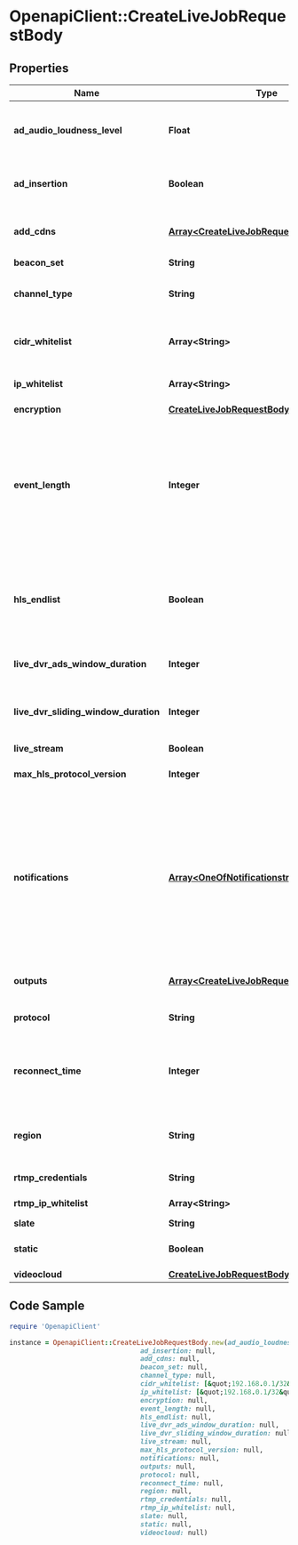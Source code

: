 # OpenapiClient::CreateLiveJobRequestBody

## Properties

Name | Type | Description | Notes
------------ | ------------- | ------------- | -------------
**ad_audio_loudness_level** | **Float** | Adjust the loudness level of the audio. This is measured in LUFS and specified in dB. This is useful to set the output loudness level to conform to a standard (-23dB for EBU R.128) The recommended setting is -23. | [optional] 
**ad_insertion** | **Boolean** | Setting this parameter to true will enable server side ad insertion (SSAI) on the job. Current support includes, DFP, Freewheel, or any VAST 2.0/3.0 ad tags. | [optional] [default to false]
**add_cdns** | [**Array&lt;CreateLiveJobRequestBodyAddCdns&gt;**](CreateLiveJobRequestBodyAddCdns.md) | Array of additional CDN providers to be used for manifest generation. For each CDN provided, the manifest will be prepended accordingly | [optional] 
**beacon_set** | **String** | ID for a beacon set (for SSAI only). | [optional] 
**channel_type** | **String** | &#39;Indicates whether the job should be billed as &#x60;event&#x60; hours or a channel (&#x60;24x7&#x60;) - see [Channels and Event Hours](https://support.brightcove.com/overview-brightcove-live-api#Channels_and_hours).&#39; | [optional] [default to &#39;event&#39;]
**cidr_whitelist** | **Array&lt;String&gt;** | An array of [CIDR](https://en.wikipedia.org/wiki/Classless_Inter-Domain_Routing) blocks.  **Required for ALL jobs where &#x60;protocol&#x60; &#x3D; &#x60;rtp&#x60;, &#x60;rtp-fec&#x60;, or &#x60;srt&#x60;.**  This property is **not** allowed for RTMP jobs (API will return an error). | [optional] 
**ip_whitelist** | **Array&lt;String&gt;** | An array of IP addresses.  This property is **not** allowed for jobs where &#x60;protocol&#x60; &#x3D; &#x60;rtp&#x60;, &#x60;rtp-fec&#x60;, or &#x60;srt&#x60;. (API will return an error). | [optional] 
**encryption** | [**CreateLiveJobRequestBodyEncryption**](CreateLiveJobRequestBodyEncryption.md) |  | [optional] 
**event_length** | **Integer** | Used to preset and define an end time for the live event. At any point within the specified &#x60;event_length&#x60; you may reconnect to your stream. The &#x60;event_length&#x60; setting goes into effect as soon as streaming begins. In case the encoder stops, the live stream will be kept available for the **remainder** of the &#x60;event_length&#x60; or the &#x60;reconnect_time&#x60;, whichever is *greater* (so if &#x60;event_length&#x60; is not set, its value is &#x60;0&#x60;, and &#x60;reconnect_time&#x60; will determine how long the stream is kept available) | [optional] [default to 0]
**hls_endlist** | **Boolean** | Whether an &#x60;EXT-X-ENDLIST&#x60; tag should be added to the stream playlist when you stop the stream or the &#x60;reconnect_time&#x60; window has been reached. The &#x60;EXT-X-ENDLIST&#x60; tag indicates that no more Media Segments will be added to the Media Playlist file and helps prevent the player from displaying error messages when the stream stops. | [optional] [default to true]
**live_dvr_ads_window_duration** | **Integer** | Indicates the window in seconds, for which ads will be served on DVR playback, beyond which &#x60;slate&#x60; will be served on DVR playback. | [optional] [default to 100]
**live_dvr_sliding_window_duration** | **Integer** | The time, in seconds, to keep in the live DVR manifest. If the stream duration is longer than the window duration, segment references will be removed first in first out. **Note: for SSAI jobs, the limit is &#x60;7200&#x60;. | [optional] [default to 0]
**live_stream** | **Boolean** | Indicates that the job is a live streaming job. | 
**max_hls_protocol_version** | **Integer** | Sets the maximum HLS protocol version to use. Special features will be used as available. Default is &#x60;3&#x60;. | [optional] [default to 3]
**notifications** | [**Array&lt;OneOfNotificationstring&gt;**](OneOfNotificationstring.md) | &#39;Array of notification destination objects or strings - notifications defined here are for job-level events.  A notification will be sent to the destination when selected event occurs. You can use a simple string with a url: &amp;quot;http://log:pass@httpbin.org/post&amp;quot;, or you can use an object. See [Events](https://support.brightcove.com/live-api-notifications#Events) for an explanation of the events reported in &#x60;state_changed&#x60; notifications. &lt;br&gt; Retry strategy: In the event of a failed request to send a notification, the default retry strategy is to retry 50 times with an exponential delay between attempts: &lt;br&gt; &#x60;max_retry_times &#x3D; 50&#x60; &lt;br&gt; &#x60;delay_delta_s &#x3D; 5&#x60; &lt;br&gt; &#x60;next_retry &#x3D; now_s + retry_count * delay_delta_s&#x60;&#39; | [optional] 
**outputs** | [**Array&lt;CreateLiveJobRequestBodyOutputs&gt;**](CreateLiveJobRequestBodyOutputs.md) | Array of output specifications for live and VOD assets to be created from the live stream. | 
**protocol** | **String** | Specifies the input protocol that will be used - note that &#x60;rtmp&#x60; is for FLV input; the other protocols are for MPEG2-TS | [optional] [default to &#39;rtmp&#39;]
**reconnect_time** | **Integer** | The time, in seconds, to wait for a stream to reconnect to the encoder. If the encoder is disconnected, the live stream will be kept available for the full &#x60;reconnect_time&#x60; or for the **remainder** of the event length, whichever is greater. | [optional] [default to 1800]
**region** | **String** | AWS region - you can also specify region as the alias for a list set up for the account by Brightcove Support. See [Supported AWS Regions](https://support.brightcove.com/overview-brightcove-live-api#Support_aws_regions) for more details on the support in each region. | 
**rtmp_credentials** | **String** | The label for an RTMP credential to protect the RTMP stream | [optional] 
**rtmp_ip_whitelist** | **Array&lt;String&gt;** | Array of IP addresses white-listed for RTMP delivery | [optional] 
**slate** | **String** | Id for a set of slate assets | [optional] 
**static** | **Boolean** | Whether this is a static entry point (SEP) job | [optional] [default to false]
**videocloud** | [**CreateLiveJobRequestBodyVideocloud**](CreateLiveJobRequestBodyVideocloud.md) |  | [optional] 

## Code Sample

```ruby
require 'OpenapiClient'

instance = OpenapiClient::CreateLiveJobRequestBody.new(ad_audio_loudness_level: null,
                                 ad_insertion: null,
                                 add_cdns: null,
                                 beacon_set: null,
                                 channel_type: null,
                                 cidr_whitelist: [&quot;192.168.0.1/32&quot;],
                                 ip_whitelist: [&quot;192.168.0.1/32&quot;],
                                 encryption: null,
                                 event_length: null,
                                 hls_endlist: null,
                                 live_dvr_ads_window_duration: null,
                                 live_dvr_sliding_window_duration: null,
                                 live_stream: null,
                                 max_hls_protocol_version: null,
                                 notifications: null,
                                 outputs: null,
                                 protocol: null,
                                 reconnect_time: null,
                                 region: null,
                                 rtmp_credentials: null,
                                 rtmp_ip_whitelist: null,
                                 slate: null,
                                 static: null,
                                 videocloud: null)
```



